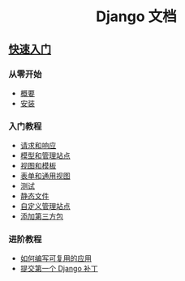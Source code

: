 <div id="top" style="text-align: center;">

# Django 文档

</div>

## [快速入门](./快速入门/index)

### 从零开始

- [概要](./快速入门/从零开始/概要)
- [安装](./快速入门/从零开始/安装)

### 入门教程

- [请求和响应](./快速入门/入门教程/请求和响应)
- [模型和管理站点](./快速入门/入门教程/模型和管理站点)
- [视图和模板](./快速入门/入门教程/第%203%20节：视图和模板)
- [表单和通用视图](./快速入门/入门教程/第%204%20节：表单和通用视图)
- [测试](./快速入门/入门教程/第%205%20节：测试)
- [静态文件](./快速入门/入门教程/第%206%20节：静态文件)
- [自定义管理站点](./快速入门/入门教程/第%207%20节：自定义管理站点)
- [添加第三方包](./快速入门/入门教程/第%208%20节：添加第三方包)

### 进阶教程

- [如何编写可复用的应用](./快速入门/进阶教程/如何编写可复用的应用)
- [提交第一个 Django 补丁](./快速入门/进阶教程/提交第一个%20Django%20补丁)
